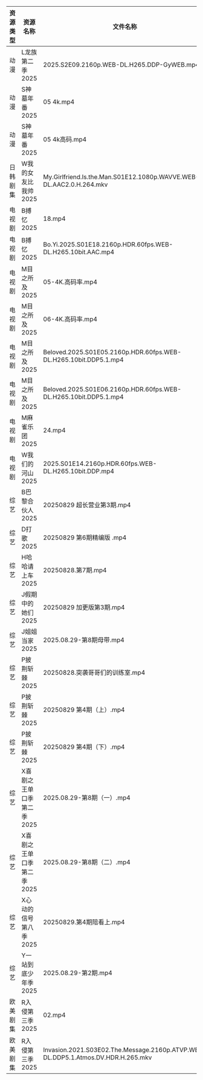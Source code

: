 | 资源类型 | 资源名称            | 文件名称                                                                             | 分享链接                                | 更新时间                |
| ---- | --------------- | -------------------------------------------------------------------------------- | ----------------------------------- | ------------------- |
| 动漫   | L龙族第二季2025      | 2025.S2E09.2160p.WEB-DL.H265.DDP-GyWEB.mp4                                       | https://pan.quark.cn/s/7820520d1f2c | 2025-08-29 16:19:26 |
| 动漫   | S神墓年番2025       | 05 4k.mp4                                                                        | https://pan.quark.cn/s/06bfa06b8b35 | 2025-08-29 16:24:05 |
| 动漫   | S神墓年番2025       | 05 4k高码.mp4                                                                      | https://pan.quark.cn/s/06bfa06b8b35 | 2025-08-29 16:24:01 |
| 日韩剧集 | W我的女友比我帅2025    | My.Girlfriend.Is.the.Man.S01E12.1080p.WAVVE.WEB-DL.AAC2.0.H.264.mkv              | https://pan.quark.cn/s/0a66c240ab28 | 2025-08-29 16:25:34 |
| 电视剧  | B搏忆2025         | 18.mp4                                                                           | https://pan.quark.cn/s/4a3ccf303089 | 2025-08-29 16:15:22 |
| 电视剧  | B搏忆2025         | Bo.Yi.2025.S01E18.2160p.HDR.60fps.WEB-DL.H265.10bit.AAC.mp4                      | https://pan.quark.cn/s/4a3ccf303089 | 2025-08-29 16:15:17 |
| 电视剧  | M目之所及2025       | 05-4K.高码率.mp4                                                                    | https://pan.quark.cn/s/e1f4e00ff62e | 2025-08-29 21:20:34 |
| 电视剧  | M目之所及2025       | 06-4K.高码率.mp4                                                                    | https://pan.quark.cn/s/e1f4e00ff62e | 2025-08-29 21:20:38 |
| 电视剧  | M目之所及2025       | Beloved.2025.S01E05.2160p.HDR.60fps.WEB-DL.H265.10bit.DDP5.1.mp4                 | https://pan.quark.cn/s/e1f4e00ff62e | 2025-08-29 21:20:27 |
| 电视剧  | M目之所及2025       | Beloved.2025.S01E06.2160p.HDR.60fps.WEB-DL.H265.10bit.DDP5.1.mp4                 | https://pan.quark.cn/s/e1f4e00ff62e | 2025-08-29 21:20:30 |
| 电视剧  | M麻雀乐团2025       | 24.mp4                                                                           | https://pan.quark.cn/s/6f7fe24c7e8f | 2025-08-29 10:20:58 |
| 电视剧  | W我们的河山2025      | 2025.S01E14.2160p.HDR.60fps.WEB-DL.H265.10bit.DDP.mp4                            | https://pan.quark.cn/s/c4dc5a2cd5fe | 2025-08-29 21:25:57 |
| 综艺   | B巴黎合伙人2025      | 20250829 超长营业第3期.mp4                                                             | https://pan.quark.cn/s/4264ec5c7676 | 2025-08-29 16:31:21 |
| 综艺   | D打歌2025         | 20250829 第6期精编版 .mp4                                                             | https://pan.quark.cn/s/bd23329f1a1a | 2025-08-29 21:33:09 |
| 综艺   | H哈哈请上车2025      | 20250828.第7期.mp4                                                                 | https://pan.quark.cn/s/6a88287d5483 | 2025-08-29 10:16:55 |
| 综艺   | J假期中的她们2025     | 20250829  加更版第3期.mp4                                                             | https://pan.quark.cn/s/7a645271de8d | 2025-08-29 16:32:50 |
| 综艺   | J姐姐当家2025       | 2025.08.29-第8期母带.mp4                                                             | https://pan.quark.cn/s/b9e3aa93f086 | 2025-08-29 16:33:14 |
| 综艺   | P披荆斩棘2025       | 20250828.突袭哥哥们的训练室.mp4                                                           | https://pan.quark.cn/s/9ae1eb01008d | 2025-08-29 16:34:53 |
| 综艺   | P披荆斩棘2025       | 20250829  第4期（上）.mp4                                                             | https://pan.quark.cn/s/9ae1eb01008d | 2025-08-29 16:35:00 |
| 综艺   | P披荆斩棘2025       | 20250829  第4期（下）.mp4                                                             | https://pan.quark.cn/s/9ae1eb01008d | 2025-08-29 16:34:57 |
| 综艺   | X喜剧之王单口季第二季2025 | 2025.08.29-第8期（一）.mp4                                                            | https://pan.quark.cn/s/b5da5deaaa44 | 2025-08-29 16:36:31 |
| 综艺   | X喜剧之王单口季第二季2025 | 2025.08.29-第8期（二）.mp4                                                            | https://pan.quark.cn/s/b5da5deaaa44 | 2025-08-29 16:36:34 |
| 综艺   | X心动的信号第八季2025   | 20250829.第4期陪看上.mp4                                                              | https://pan.quark.cn/s/a2f1532c7f0e | 2025-08-29 16:36:47 |
| 综艺   | Y一站到底少年季2025    | 2025.08.29-第2期.mp4                                                               | https://pan.quark.cn/s/4757146e87eb | 2025-08-29 21:37:17 |
| 欧美剧集 | R入侵第三季2025      | 02.mp4                                                                           | https://pan.quark.cn/s/8877297fc601 | 2025-08-29 16:22:42 |
| 欧美剧集 | R入侵第三季2025      | Invasion.2021.S03E02.The.Message.2160p.ATVP.WEB-DL.DDP5.1.Atmos.DV.HDR.H.265.mkv | https://pan.quark.cn/s/8877297fc601 | 2025-08-29 16:22:38 |
